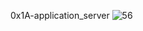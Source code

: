 0x1A-application_server
![56](https://github.com/rabialoukhai2/alx-system_engineering-devops/assets/134720091/5dbbc7ea-4edd-49a7-9ae9-729d3dc9b59f)
